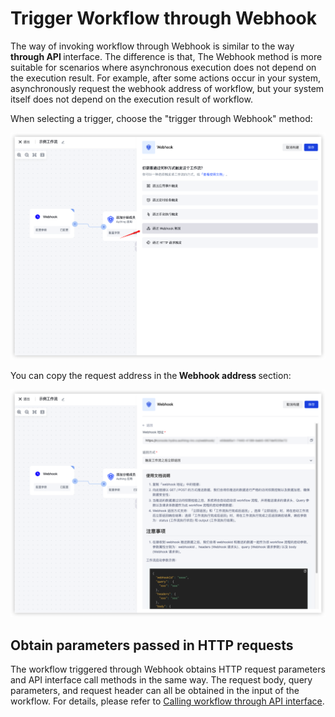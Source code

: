 # Trigger Workflow through Webhook


The way of invoking workflow  through Webhook is similar to the way <strong> through API </strong> interface. The difference is that, The Webhook method is more suitable for scenarios where asynchronous execution does not depend on the execution result. For example, after some actions occur in your system, asynchronously request the webhook address of workflow, but your system itself does not depend on the execution result of workflow.

When selecting a trigger, choose the "trigger through Webhook" method:

![](../static/IRyPbZcu5oGYZPxdPrrce9Y7nph.png)

You can copy the request address in the<strong> Webhook address </strong>section:

![](../static/EchAbaE8gorT4PxdtHucGkjMnJc.png)

## Obtain parameters passed in HTTP requests

The workflow triggered through Webhook obtains HTTP request parameters and API interface call methods in the same way. The request body, query parameters, and request header can all be obtained in the input of the workflow. For details, please refer to [Calling workflow through API interface](/en/workflow/execute-workflow/trigger-workflow-via-http-request.html).